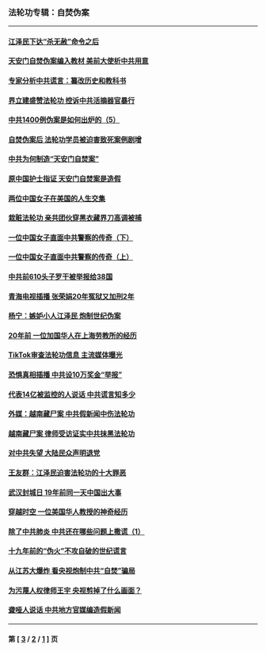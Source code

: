 ### 法轮功专辑：自焚伪案
---
#### [江泽民下达“杀无赦”命令之后](../../pages/nf5562/n13878084.md?03210430) 
#### [天安门自焚伪案编入教材 美前大使析中共用意](../../pages/nf5562/n13791932.md?03210430) 
#### [专家分析中共谎言：纂改历史和教科书](../../pages/nf5562/n13781542.md?03210430) 
#### [界立建盛赞法轮功 控诉中共活摘器官暴行](../../pages/nf5562/n13781971.md?03210430) 
#### [中共1400例伪案是如何出炉的（5）](../../pages/nf5562/n13226831.md?03210430) 
#### [自焚伪案后 法轮功学员被迫害致死案例剧增](../../pages/nf5562/n13190600.md?03210430) 
#### [中共为何制造“天安门自焚案”](../../pages/nf5562/n13183270.md?03210430) 
#### [原中国护士指证 天安门自焚案是造假](../../pages/nf5562/n13172289.md?03210430) 
#### [两位中国女子在美国的人生交集](../../pages/nf5562/n13156138.md?03210430) 
#### [栽赃法轮功 亲共团伙穿黑衣藏界刀高调被捕](../../pages/nf5562/n13073780.md?03210430) 
#### [一位中国女子直面中共警察的传奇（下）](../../pages/nf5562/n12989706.md?03210430) 
#### [一位中国女子直面中共警察的传奇（上）](../../pages/nf5562/n12985072.md?03210430) 
#### [中共前610头子罗干被举报给38国](../../pages/nf5562/n12975419.md?03210430) 
#### [青海电视插播 张荣娟20年冤狱又加刑2年](../../pages/nf5562/n12738166.md?03210430) 
#### [杨宁：嫉妒小人江泽民 炮制世纪伪案](../../pages/nf5562/n12724108.md?03210430) 
#### [20年前 一位加国华人在上海劳教所的经历](../../pages/nf5562/n12707932.md?03210430) 
#### [TikTok审查法轮功信息 主流媒体曝光](../../pages/nf5562/n12362336.md?03210430) 
#### [恐惧真相插播 中共设10万奖金“举报”](../../pages/nf5562/n12306396.md?03210430) 
#### [代表14亿被监控的人说话 中共谎言知多少](../../pages/nf5562/n12297484.md?03210430) 
#### [外媒：越南藏尸案 中共假新闻中伤法轮功](../../pages/nf5562/n12264411.md?03210430) 
#### [越南藏尸案 律师受访证实中共抹黑法轮功](../../pages/nf5562/n12261878.md?03210430) 
#### [对中共失望 大陆民众声明退党](../../pages/nf5562/n12187315.md?03210430) 
#### [王友群：江泽民迫害法轮功的十大罪恶](../../pages/nf5562/n12169074.md?03210430) 
#### [武汉封城日 19年前同一天中国出大事](../../pages/nf5562/n12150901.md?03210430) 
#### [穿越时空  一位美国华人教授的神奇经历](../../pages/nf5562/n12097460.md?03210430) 
#### [除了中共肺炎 中共还在哪些问题上撒谎（1）](../../pages/nf5562/n11955770.md?03210430) 
#### [十九年前的“伪火”不攻自破的世纪谎言](../../pages/nf5562/n11813238.md?03210430) 
#### [从江苏大爆炸 看央视炮制中共“自焚”骗局](../../pages/nf5562/n11140275.md?03210430) 
#### [为污蔑人权律师王宇 央视剪掉了什么画面？](../../pages/nf5562/n11130142.md?03210430) 
#### [聋哑人说话 中共地方官媒编造假新闻](../../pages/nf5562/n11006067.md?03210430) 

---
#### 第 [ [3](./3.md?03210430) / [2](./2.md?03210430) / [1](./1.md?03210430) ] 页
